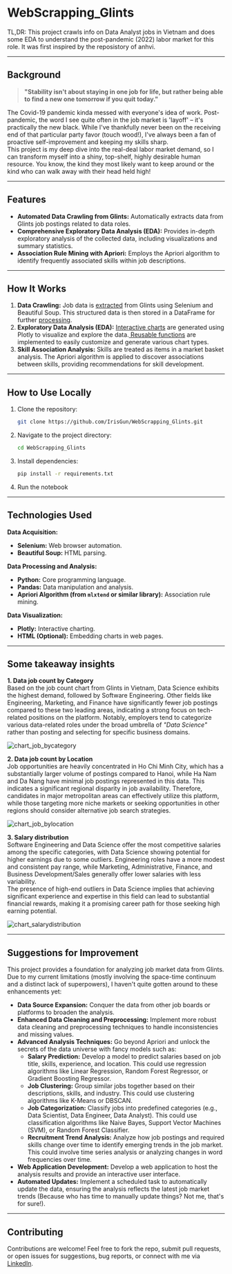 # WebScrapping_Glints
TL,DR: This project crawls info on Data Analyst jobs in Vietnam and does some EDA to understand the post-pandemic (2022) labor market for this role. 
It was first inspired by the reposistory of anhvi.

---

## **Background**
> **"Stability isn't about staying in one job for life, but rather being able to find a new one tomorrow if you quit today."**

The Covid-19 pandemic kinda messed with everyone's idea of work. Post-pandemic, the word I see quite often in the job market is 'layoff' – it's practically the new black. While I've thankfully never been on the receiving end of that particular party favor (touch wood!), I've always been a fan of proactive self-improvement and keeping my skills sharp.  
This project is my deep dive into the real-deal labor market demand, so I can transform myself into a shiny, top-shelf, highly desirable human resource. You know, the kind they most likely want to keep around or the kind who can walk away with their head held high!

---

## **Features**
- **Automated Data Crawling from Glints:** Automatically extracts data from Glints job postings related to data roles. 
- **Comprehensive Exploratory Data Analysis (EDA):** Provides in-depth exploratory analysis of the collected data, including visualizations and summary statistics. 
- **Association Rule Mining with Apriori:** Employs the Apriori algorithm to identify frequently associated skills within job descriptions.
  
---

## **How It Works**

1. **Data Crawling:** Job data is [extracted](https://github.com/IrisGun/WebScrapping_Glints/blob/main/utils/visualization.py) from Glints using Selenium and Beautiful Soup. This structured data is then stored in a DataFrame for further [processing](https://github.com/IrisGun/WebScrapping_Glints/blob/main/utils/preprocess.py).
2. **Exploratory Data Analysis (EDA):** [Interactive charts](https://github.com/IrisGun/WebScrapping_Glints/blob/main/eda.ipynb) are generated using Plotly to visualize and explore the data.[ Reusable functions](https://github.com/IrisGun/WebScrapping_Glints/blob/main/utils/visualization.py) are implemented to easily customize and generate various chart types.
3. **Skill Association Analysis:** Skills are treated as items in a market basket analysis. The Apriori algorithm is applied to discover associations between skills, providing recommendations for skill development.

---

## **How to Use Locally**
1. Clone the repository:  
   ```bash
   git clone https://github.com/IrisGun/WebScrapping_Glints.git
2. Navigate to the project directory:
   ```bash
   cd WebScrapping_Glints
3. Install dependencies:
   ```bash
   pip install -r requirements.txt
4. Run the notebook   

---

## **Technologies Used**

**Data Acquisition:**
- **Selenium:** Web browser automation.
- **Beautiful Soup:** HTML parsing.

**Data Processing and Analysis:**
- **Python:** Core programming language.
- **Pandas:** Data manipulation and analysis.
- **Apriori Algorithm (from `mlxtend` or similar library):** Association rule mining.

**Data Visualization:**
- **Plotly:** Interactive charting.
- **HTML (Optional):** Embedding charts in web pages.

---

## **Some takeaway insights**
**1. Data job count by Category**  
Based on the job count chart from Glints in Vietnam, Data Science exhibits the highest demand, followed by Software Engineering. Other fields like Engineering, Marketing, and Finance have significantly fewer job postings compared to these two leading areas, indicating a strong focus on tech-related positions on the platform.  Notably, employers tend to categorize various data-related roles under the broad umbrella of _"Data Science"_ rather than posting and selecting for specific business domains.

<img src="charts\capture\jobcount_bycategory.png" alt="chart_job_bycategory">

**2. Data job count by Location**  
Job opportunities are heavily concentrated in Ho Chi Minh City, which has a substantially larger volume of postings compared to Hanoi, while Ha Nam and Da Nang have minimal job postings represented in this data. This indicates a significant regional disparity in job availability. Therefore, candidates in major metropolitan areas can effectively utilize this platform, while those targeting more niche markets or seeking opportunities in other regions should consider alternative job search strategies.

<!-- <img src="charts\capture\jobdistribution_location.png" alt="chart_job_bylocation" width="60%">   -->
<img src="charts\capture\jobdistribution_location.png" alt="chart_job_bylocation">  

**3. Salary distribution**  
Software Engineering and Data Science offer the most competitive salaries among the specific categories, with Data Science showing potential for higher earnings due to some outliers. Engineering roles have a more modest and consistent pay range, while Marketing, Administrative, Finance, and Business Development/Sales generally offer lower salaries with less variability.  
The presence of high-end outliers in Data Science implies that achieving significant experience and expertise in this field can lead to substantial financial rewards, making it a promising career path for those seeking high earning potential.

<img src="charts\capture\salarydistribution_bycategory.png" alt="chart_salarydistribution">  

---
## **Suggestions for Improvement**  

This project provides a foundation for analyzing job market data from Glints. Due to my current limitations (mostly involving the space-time continuum and a distinct lack of superpowers), I haven't quite gotten around to these enhancements yet:

- **Data Source Expansion:** Conquer the data from other job boards or platforms to broaden the analysis.
- **Enhanced Data Cleaning and Preprocessing:** Implement more robust data cleaning and preprocessing techniques to handle inconsistencies and missing values.
- **Advanced Analysis Techniques:** Go beyond Apriori and unlock the secrets of the data universe with fancy models such as:
    - **Salary Prediction:** Develop a model to predict salaries based on job title, skills, experience, and location. This could use regression algorithms like Linear Regression, Random Forest Regressor, or Gradient Boosting Regressor.
    - **Job Clustering:** Group similar jobs together based on their descriptions, skills, and industry. This could use clustering algorithms like K-Means or DBSCAN.
    - **Job Categorization:** Classify jobs into predefined categories (e.g., Data Scientist, Data Engineer, Data Analyst). This could use classification algorithms like Naive Bayes, Support Vector Machines (SVM), or Random Forest Classifier.
    - **Recruitment Trend Analysis:** Analyze how job postings and required skills change over time to identify emerging trends in the job market. This could involve time series analysis or analyzing changes in word frequencies over time.
- **Web Application Development:** Develop a web application to host the analysis results and provide an interactive user interface.
- **Automated Updates:** Implement a scheduled task to automatically update the data, ensuring the analysis reflects the latest job market trends (Because who has time to manually update things? Not me, that's for sure!).

---

## **Contributing**
Contributions are welcome! Feel free to fork the repo, submit pull requests, or open issues for suggestions, bug reports, or connect with me via [LinkedIn](https://www.linkedin.com/in/trang-nguyen-45374b102/).
